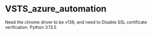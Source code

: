 # VSTS_azure_automation
Need the chrome driver to be v138, and need to Disable SSL certificate verification.
Python 3.13.5
